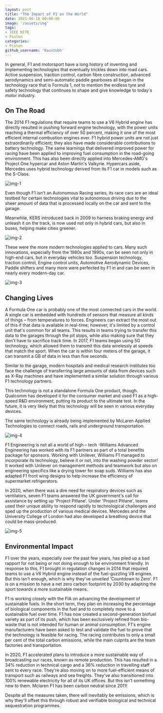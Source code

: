 ```yaml
---
layout: post
title: "The Impact of F1 on the World"
date: 2021-06-18 00:00:00
image: '/assets/img'
tags:
- IEEE NITK
- Piston
categories:
- Piston
github_username: 'Kaustubh'
---
```


In general, F1 and motorsport have a long history of inventing and implementing technologies that eventually trickles down into road cars. Active suspension, traction control, carbon fibre construction, advanced aerodynamics and semi-automatic paddle gearboxes all began in the technology race that is Formula 1, not to mention the endless tyre and safety technology that continues to shape and give knowledge to today's motor industry.

## On The Road

The 2014 F1 regulations that require teams to use a V6 Hybrid engine has directly resulted in pushing forward engine technology, with the power units reaching a thermal efficiency of over 50 percent, making it one of the most efficient internal combustion engines ever. F1 hybrid power units are not just extraordinarily efficient; they also have made considerable contributions to battery technology. The same learnings that delivered improved power for racing have been applied to improving fuel consumption in the road-going environment. This has also been directly applied into Mercedes-AMG's Project One hypercar and Aston Martin's Valkyrie. Hypercars aside, Mercedes uses hybrid technology derived from its F1 car in models such as the S-Class.

![img-1](/blog/assets/img/impact-of-f1/image1.jpg)

Even though F1 isn't an Autonomous Racing series, its race cars are an ideal testbed for certain technologies vital to autonomous driving due to the sheer amount of data that is processed locally on the car and sent to the garage.

Meanwhile, KERS introduced back in 2009 to harness braking energy and unleash it on the track, is now used not only in hybrid cars, but also in buses, helping make cities greener.

![img-2](/blog/assets/img/impact-of-f1/image2.jpg)

These were the more modern technologies applied to cars. Many such innovations, especially from the 1980s and 1990s, can be seen not only in high-end cars, but in everyday vehicles too. Suspension technology, traction control, Engine control units, Automotive Aerodynamic Devices, Paddle shifters and many more were perfected by F1 in and can be seen in nearly every modern-day car.

![img-3](/blog/assets/img/impact-of-f1/image3.jpg)

## Changing Lives

A Formula One car is probably one of the most connected cars in the world. A single car is embedded with hundreds of sensors that measure all kinds of things – from temperatures to forces. Engineers can extract the most out of this if that data is available in real-time; however, it's limited by a control unit that's common for all teams. This results in teams trying to transfer this data to the garages through the pit stops, while also making sure that they don't have to sacrifice track time. In 2017, F1 teams began using 5G technology, which allowed them to transmit this data wirelessly at speeds that match the sport. When the car is within four meters of the garage, it can transmit a GB of data in less than five seconds.

Similar to the garage, modern hospitals and medical research institutes too face the challenge of transferring large amounts of data from devices such as X-Ray machines and have implemented a similar solution through various F1 technology partners.

This technology is not a standalone Formula One product, though. Qualcomm has developed it for the consumer market and used F1 as a high-speed R&D environment, putting its product to the ultimate test. In the future, it is very likely that this technology will be seen in various everyday devices.

The same technology is already being implemented by McLaren Applied Technologies to connect roads, rails and underground transportation.

![img-4](/blog/assets/img/impact-of-f1/image4.jpg)

F1 Engineering is not all a world of high – tech -Williams Advanced Engineering has worked with its F1 partners as part of a total benefits package for sponsors. Working with Unilever, Williams F1 managed to incorporate its technology, believe it or not, into the washing powder sector! It worked with Unilever on management methods and teamwork but also on engineering specifics like a drying tower for soap suds. Williams has also adapted F1 front wing designs to help increase the efficiency of supermarket refrigerators.

In 2020, when there was a dire need for respiratory devices such as ventilators, seven F1 teams answered the UK government's call for assistance by setting up 'Project Pitlane'. Under 'Project Pitlane', teams used their unique ability to respond rapidly to technological challenges and sped up the production of various medical devices. Mercedes and the University College of London had also developed a breathing device that could be mass-produced.

![img-5](/blog/assets/img/impact-of-f1/image5.jpg)

## Environmental Impact

F1 over the years, especially over the past few years, has piled up a bad rapport for not being or not doing enough to be environment friendly. In response to this, F1 brought in regulation changes in 2014 that required teams to use a V6 Hybrid engine instead of the fuel-guzzling V8 engines. But this isn't enough, which is why they've unveiled 'Countdown to Zero'. F1 is on a mission to have a net zero carbon footprint by 2030 by adapting the sport towards a more sustainable means.

F1 is working closely with the FIA on advancing the development of sustainable fuels. In the short term, they plan on increasing the percentage of biological components in the fuel and to completely move to a sustainable fuel over time. F1 has now created a second-generation biofuel variety as part of its push, which has been exclusively refined from bio-waste that is not intended for human or animal consumption. F1's engine manufacturers have been asked to test and validate the fuel to prove that the technology is feasible for racing. The racing contributes to only a small per cent of the total carbon emissions, while the main culprits are the team factories and transportation.

In 2020, F1 accelerated plans to introduce a more sustainable way of broadcasting our races, known as remote production. This has resulted in a 34% reduction in technical cargo and a 36% reduction in travelling staff sent to every race. They're also moving on to more fuel-efficient means of transport such as railways and sea freights. They've also transitioned into 100% renewable electricity for all of its UK offices. But this isn't something new to them. Mclaren F1 has been carbon neutral since 2011!

Despite all the measures taken, there will inevitably be emissions, which is why they'll offset this through robust and verifiable biological and technical sequestration programmes.

